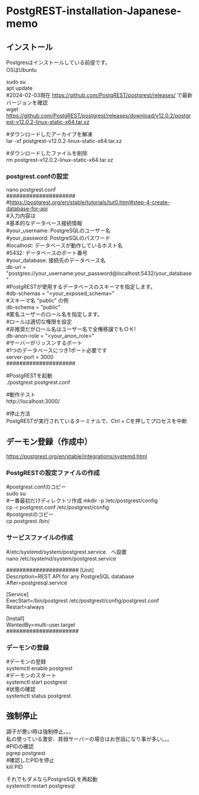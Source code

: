 # PostgREST-installation-Japanese-memo  

## インストール  
Postgresはインストールしている前提です。  
OSはUbuntu  

sudo su  
apt update  
#2024-02-03現在 https://github.com/PostgREST/postgrest/releases/ で最新バージョンを確認  
wget https://github.com/PostgREST/postgrest/releases/download/v12.0.2/postgrest-v12.0.2-linux-static-x64.tar.xz  

#ダウンロードしたアーカイブを解凍  
tar -xf postgrest-v12.0.2-linux-static-x64.tar.xz  

#ダウンロードしたファイルを削除  
rm postgrest-v12.0.2-linux-static-x64.tar.xz  

### postgrest.confの設定   
nano postgrest.conf  
#####################  
#https://postgrest.org/en/stable/tutorials/tut0.html#step-4-create-database-for-api  
#入力内容は    
#基本的なデータベース接続情報  
#your_username: PostgreSQLのユーザー名  
#your_password: PostgreSQLのパスワード  
#localhost: データベースが動作しているホスト名  
#5432: データベースのポート番号  
#your_database: 接続先のデータベース名  
db-uri = "postgres://your_username:your_password@localhost:5432/your_database"  
#PostgRESTが使用するデータベースのスキーマを指定します。  
#db-schemas = "<your_exposed_schema>"  
#スキーマ名 "public" の例  
db-schema = "public"  
#匿名ユーザーのロール名を指定します。  
#ロールは適切な権限を設定  
#非推奨だがロール名はユーザー名で全権移譲でもＯＫ!  
db-anon-role = "<your_anon_role>"  
#サーバーがリッスンするポート  
#1つのデータベースにつき1ポート必要です  
server-port = 3000  
#####################


#PostgRESTを起動  
./postgrest postgrest.conf  

#動作テスト  
http://localhost:3000/  

#停止方法  
PostgRESTが実行されているターミナルで、Ctrl + Cを押してプロセスを中断  

## デーモン登録（作成中）  
https://postgrest.org/en/stable/integrations/systemd.html  

### PostgRESTの設定ファイルの作成  
#postgrest.confのコピー  
sudo su  
#一番最初だけディレクトリ作成
mkdir -p /etc/postgrest/config  
cp -r postgrest.conf /etc/postgrest/config  
#postgrestのコピー  
cp postgrest /bin/

### サービスファイルの作成  
#/etc/systemd/system/postgrest.service　へ設置  
nano /etc/systemd/system/postgrest.service  

######################
[Unit]  
Description=REST API for any PostgreSQL database  
After=postgresql.service  

[Service]  
ExecStart=/bin/postgrest /etc/postgrest/config/postgrest.conf   
Restart=always

[Install]  
WantedBy=multi-user.target  
######################
### デーモンの登録  
#デーモンの登録  
systemctl enable postgrest  
#デーモンのスタート  
systemctl start postgrest  
#状態の確認  
systemctl status postgrest  

## 強制停止  
調子が悪い時は強制停止。。。  
私の使っている激安、貧弱サーバーの場合はお世話になり事が多い。。。  
#PIDの確認  
pgrep postgrest  
#確認したPIDを停止  
kill PID  

それでもダメならPostgreSQLを再起動  
systemctl restart postgresql  
